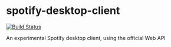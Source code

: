 # spotify-desktop-client
[![Build Status](https://travis-ci.org/DomWilliams0/spotify-desktop-client.svg?branch=master)](https://travis-ci.org/DomWilliams0/spotify-desktop-client)

An experimental Spotify desktop client, using the official Web API
